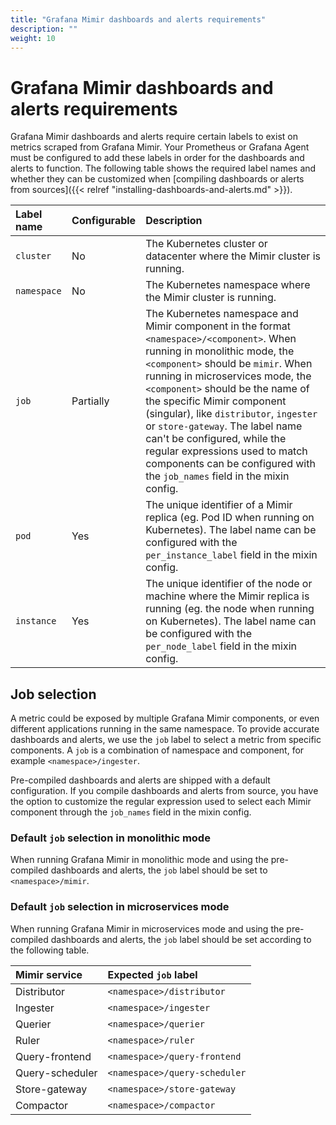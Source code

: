 ```yaml
---
title: "Grafana Mimir dashboards and alerts requirements"
description: ""
weight: 10
---
```


# Grafana Mimir dashboards and alerts requirements

Grafana Mimir dashboards and alerts require certain labels to exist on metrics scraped from Grafana Mimir.
Your Prometheus or Grafana Agent must be configured to add these labels in order for the dashboards and alerts to function.
The following table shows the required label names and whether they can be customized when [compiling dashboards or alerts from sources]({{< relref "installing-dashboards-and-alerts.md" >}}).

| Label name  | Configurable | Description                                                                                                                                                                                                                                                                                                                                                                                                                                                                       |
| :---------- | :----------- | :-------------------------------------------------------------------------------------------------------------------------------------------------------------------------------------------------------------------------------------------------------------------------------------------------------------------------------------------------------------------------------------------------------------------------------------------------------------------------------- |
| `cluster`   | No           | The Kubernetes cluster or datacenter where the Mimir cluster is running.                                                                                                                                                                                                                                                                                                                                                                                                          |
| `namespace` | No           | The Kubernetes namespace where the Mimir cluster is running.                                                                                                                                                                                                                                                                                                                                                                                                                      |
| `job`       | Partially    | The Kubernetes namespace and Mimir component in the format `<namespace>/<component>`. When running in monolithic mode, the `<component>` should be `mimir`. When running in microservices mode, the `<component>` should be the name of the specific Mimir component (singular), like `distributor`, `ingester` or `store-gateway`. The label name can't be configured, while the regular expressions used to match components can be configured with the `job_names` field in the mixin config. |
| `pod`       | Yes          | The unique identifier of a Mimir replica (eg. Pod ID when running on Kubernetes). The label name can be configured with the `per_instance_label` field in the mixin config.                                                                                                                                                                                                                                                                                                       |
| `instance`  | Yes          | The unique identifier of the node or machine where the Mimir replica is running (eg. the node when running on Kubernetes). The label name can be configured with the `per_node_label` field in the mixin config.                                                                                                                                                                                                                                                                  |

## Job selection

A metric could be exposed by multiple Grafana Mimir components, or even different applications running in the same namespace.
To provide accurate dashboards and alerts, we use the `job` label to select a metric from specific components.
A `job` is a combination of namespace and component, for example `<namespace>/ingester`.

Pre-compiled dashboards and alerts are shipped with a default configuration.
If you compile dashboards and alerts from source, you have the option to customize the regular expression used to select each Mimir component through the `job_names` field in the mixin config.

### Default `job` selection in monolithic mode

When running Grafana Mimir in monolithic mode and using the pre-compiled dashboards and alerts, the `job` label should be set to `<namespace>/mimir`.

### Default `job` selection in microservices mode

When running Grafana Mimir in microservices mode and using the pre-compiled dashboards and alerts, the `job` label should be set according to the following table.

| Mimir service   | Expected `job` label |
| :-------------- | :----------------------- |
| Distributor     | `<namespace>/distributor`            |
| Ingester        | `<namespace>/ingester`               |
| Querier         | `<namespace>/querier`                |
| Ruler           | `<namespace>/ruler`                  |
| Query-frontend  | `<namespace>/query-frontend`         |
| Query-scheduler | `<namespace>/query-scheduler`         |
| Store-gateway   | `<namespace>/store-gateway`          |
| Compactor       | `<namespace>/compactor`              |
